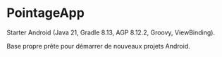 # PointageApp

Starter Android (Java 21, Gradle 8.13, AGP 8.12.2, Groovy, ViewBinding).

Base propre prête pour démarrer de nouveaux projets Android.
